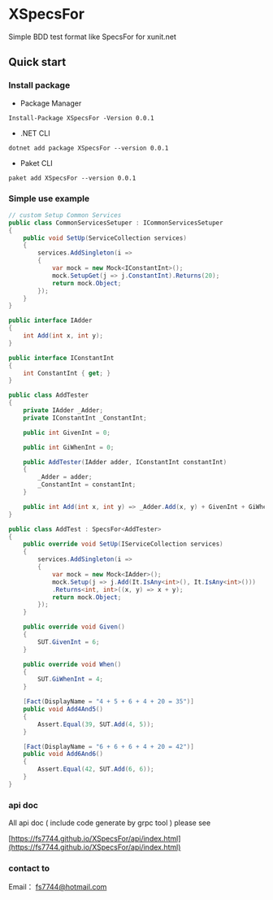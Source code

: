 # XSpecsFor
Simple BDD test format like SpecsFor for xunit.net
## Quick start

### Install package

* Package Manager

```
Install-Package XSpecsFor -Version 0.0.1	
```
* .NET CLI

```
dotnet add package XSpecsFor --version 0.0.1
```
* Paket CLI

```
paket add XSpecsFor --version 0.0.1
```

### Simple use example

``` csharp
// custom Setup Common Services
public class CommonServicesSetuper : ICommonServicesSetuper
{
    public void SetUp(ServiceCollection services)
    {
        services.AddSingleton(i =>
        {
            var mock = new Mock<IConstantInt>();
            mock.SetupGet(j => j.ConstantInt).Returns(20);
            return mock.Object;
        });
    }
}

public interface IAdder
{
    int Add(int x, int y);
}

public interface IConstantInt
{
    int ConstantInt { get; }
}

public class AddTester
{
    private IAdder _Adder;
    private IConstantInt _ConstantInt;

    public int GivenInt = 0;

    public int GiWhenInt = 0;

    public AddTester(IAdder adder, IConstantInt constantInt)
    {
        _Adder = adder;
        _ConstantInt = constantInt;
    }

    public int Add(int x, int y) => _Adder.Add(x, y) + GivenInt + GiWhenInt + _ConstantInt.ConstantInt;
}

public class AddTest : SpecsFor<AddTester>
{
    public override void SetUp(IServiceCollection services)
    {
        services.AddSingleton(i =>
        {
            var mock = new Mock<IAdder>();
            mock.Setup(j => j.Add(It.IsAny<int>(), It.IsAny<int>()))
            .Returns<int, int>((x, y) => x + y);
            return mock.Object;
        });
    }

    public override void Given()
    {
        SUT.GivenInt = 6;
    }

    public override void When()
    {
        SUT.GiWhenInt = 4;
    }

    [Fact(DisplayName = "4 + 5 + 6 + 4 + 20 = 35")]
    public void Add4And5()
    {
        Assert.Equal(39, SUT.Add(4, 5));
    }

    [Fact(DisplayName = "6 + 6 + 6 + 4 + 20 = 42")]
    public void Add6And6()
    {
        Assert.Equal(42, SUT.Add(6, 6));
    }
}
```

### api doc

All api doc ( include code generate by grpc tool ) please see 

[https://fs7744.github.io/XSpecsFor/api/index.html](https://fs7744.github.io/XSpecsFor/api/index.html)

### contact to

Email： fs7744@hotmail.com